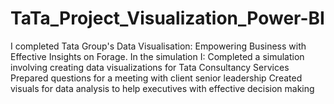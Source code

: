 # TaTa_Project_Visualization_Power-BI
I completed Tata Group's Data Visualisation: Empowering Business with Effective Insights on Forage. In the simulation I:
Completed a simulation involving creating data visualizations for Tata Consultancy Services
Prepared questions for a meeting with client senior leadership
Created visuals for data analysis to help executives with effective decision making
 
